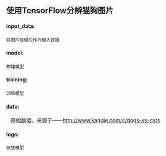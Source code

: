 ## 使用TensorFlow分辨猫狗图片
#### input_data:
    将图片处理后作为输入数据
#### model:
    构建模型
#### training:
    训练模型
#### data:
    原始数据，来源于——http://www.kaggle.com/c/dogs-vs-cats
#### logs:
    存放模型
